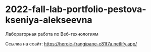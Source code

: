 # 2022-fall-lab-portfolio-pestova-kseniya-alekseevna
Лабораторная работа по Веб-технологиям

Ссылка на ссайт: https://heroic-frangipane-c81f7a.netlify.app/
